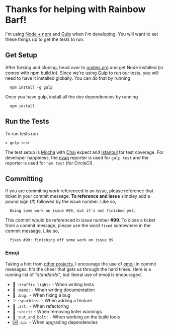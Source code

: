 # Thanks for helping with Rainbow Barf!

I'm using [Node + npm](https://nodejs.org/) and [Gulp](http://gulpjs.com/) when I'm developing. You will want to set these things up to get the tests to run.

## Get Setup

After forking and cloning, head over to [nodejs.org](https://nodejs.org/) and get Node installed (in comes with npm build in). Since we're using [Gulp](http://gulpjs.com/) to run our tests, you will need to have it installed globally. You can do that by running

```shell
  npm install -g gulp
```

Once you have gulp, install all the dev dependencies by running

```shell
  npm install
```

## Run the Tests

To run tests run

```text
> gulp test
```

The test setup is [Mocha](http://mochajs.org/) with [Chai](http://chaijs.com/) expect and [Istanbul](https://gotwarlost.github.io/istanbul/) for test coverage. For developer happiness, the [nyan](https://www.youtube.com/watch?v=QH2-TGUlwu4) reporter is used for `gulp test` and the reporter is used for `npm test` (for CircleCI).

## Committing

If you are commiting work referenced in an issue, please reference that ticket in your commit message. **To reference and issue** simpley add a pound sign (#) followed by the issue number. Like so,

```plain
  Doing some work on issue #99, but it's not finished yet.
```

This commit would be referenced in issue number **#99**. To close a ticket from a commit message, please use the word `fixed` somewhere in the commit message. Like so,

```plain
  fixes #99: finishing off some work on issue 99
```

### Emoji

Taking a hint from [other projects](https://github.com/atom/atom/blob/master/CONTRIBUTING.md#git-commit-messages), I encourage the use of [emoji](http://www.emoji-cheat-sheet.com/) in commit messages. It's the cheer that gets us through the hard times. Here is a running list of *"standards"*, but liberal use of emoji is encouraged.

+ :traffic_light: `:traffic_light:` - When writing tests
+ :memo: `:memo:` - When writing documentation
+ :bug: `:bug:` - When fixing a bug
+ :sparkles: `:sparkles:` - When adding a feature
+ :art: `:art:` - When refactoring
+ :shirt: `:shirt:` - When removing linter warnings
+ :nut_and_bolt: `:nut_and_bolt:` - When working on the build tools
+ :up: `:up:` - When upgrading dependencies